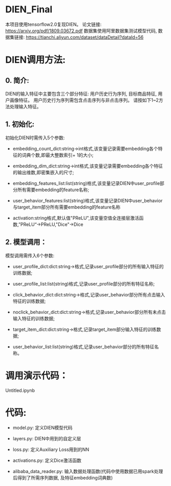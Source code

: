 # DIEN_Final

本项目使用tensorflow2.0复现DIEN。
论文链接: https://arxiv.org/pdf/1809.03672.pdf
数据集使用阿里数据集测试模型代码, 数据集链接: https://tianchi.aliyun.com/dataset/dataDetail?dataId=56 

# DIEN调用方法:

## 0. 简介:

DIEN的输入特征中主要包含三个部分特征: 用户历史行为序列, 目标商品特征, 用户画像特征。
用户历史行为序列需包含点击序列与非点击序列。
请按如下1~2方法处理输入特征。

## 1. 初始化:

初始化DIEN时需传入5个参数:

- embedding_count_dict:string->int格式,该变量记录需要embedding各个特征的词典个数,即最大整数索引+ 1的大小;

- embedding_dim_dict:string->int格式,该变量记录需要embedding各个特征的输出维数,即密集嵌入的尺寸;

- embedding_features_list:list(string)格式,该变量记录DIEN中user_profile部分所有需要embedding的feature名称;

- user_behavior_features:list(string)格式,该变量记录DIEN中user_behavior与target_item部分所有需要embedding的feature名称

- activation:string格式,默认值"PReLU",该变量空值全连接层激活函数,”PReLU“->PReLU,"Dice"->Dice

## 2. 模型调用：

模型调用需传入6个参数:

- user_profile_dict:dict:string->格式,记录user_profile部分的所有输入特征的训练数据;

- user_profile_list:list(string)格式,记录user_profile部分的所有特征名称;
            
- click_behavior_dict:dict:string->格式,记录user_behavior部分所有点击输入特征的训练数据;
            
- noclick_behavior_dict:dict:string->格式,记录user_behavior部分所有未点击输入特征的训练数据;
            
- target_item_dict:dict:string->格式,记录target_item部分输入特征的训练数据;
            
- user_behavior_list:list(string)格式,记录user_behavior部分的所有特征名称。

# 调用演示代码：

Untitled.ipynb

# 代码:

- model.py: 定义DIEN模型代码

- layers.py: DIEN中用到的自定义层

- loss.py: 定义Auxiliary Loss用到的NN

- activations.py: 定义Dice激活函数

- alibaba_data_reader.py: 输入数据处理函数(代码中使用数据已用spark处理后得到了所需序列数据, 及特征embedding词典数)